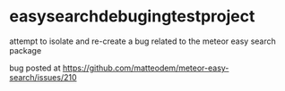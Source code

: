 # easysearchdebugingtestproject
attempt to isolate and re-create a bug related to the meteor easy search package

bug posted at https://github.com/matteodem/meteor-easy-search/issues/210
